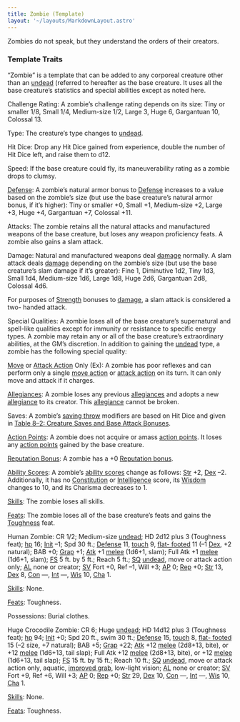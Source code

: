 ```yaml
---
title: Zombie (Template)
layout: '~/layouts/MarkdownLayout.astro'
---
```

Zombies do not speak, but they understand the orders of their creators.

### Template Traits

“Zombie” is a template that can be added to any corporeal creature other than
an [undead](/modern.d20.srd/creature.types/undead) (referred to hereafter as
the base creature. It uses all the base creature’s statistics and special
abilities except as noted here.

Challenge Rating: A zombie’s challenge rating depends on its size: Tiny or
smaller 1/8, Small 1/4, Medium-size 1/2, Large 3, Huge 6, Gargantuan 10,
Colossal 13.

Type: The creature’s type changes to
[undead](/modern.d20.srd/creature.types/undead).

Hit Dice: Drop any Hit Dice gained from experience, double the number of Hit
Dice left, and raise them to d12.

Speed: If the base creature could fly, its maneuverability rating as a zombie
drops to clumsy.

[Defense](/modern.d20.srd/combat/defense): A zombie’s natural armor bonus to
[Defense](/modern.d20.srd/combat/defense) increases to a value based on the
zombie’s size (but use the base creature’s natural armor bonus, if it’s
higher): Tiny or smaller +0, Small +1, Medium-size +2, Large +3, Huge +4,
Gargantuan +7, Colossal +11.

Attacks: The zombie retains all the natural attacks and manufactured weapons
of the base creature, but loses any weapon proficiency feats. A zombie also
gains a slam attack.

Damage: Natural and manufactured weapons deal
[damage](/modern.d20.srd/combat/damage) normally. A slam attack deals
[damage](/modern.d20.srd/combat/damage) depending on the zombie’s size (but
use the base creature’s slam damage if it’s greater): Fine 1, Diminutive 1d2,
Tiny 1d3, Small 1d4, Medium-size 1d6, Large 1d8, Huge 2d6, Gargantuan 2d8,
Colossal 4d6.

For purposes of [Strength](/modern.d20.srd/basics/ability.scores) bonuses to
[damage](/modern.d20.srd/combat/damage), a slam attack is considered a two-
handed attack.

Special Qualities: A zombie loses all of the base creature’s supernatural and
spell-like qualities except for immunity or resistance to specific energy
types. A zombie may retain any or all of the base creature’s extraordinary
abilities, at the GM’s discretion. In addition to gaining the
[undead](/modern.d20.srd/creature.types/undead) type, a zombie has the
following special quality:

[Move](/modern.d20.srd/combat/move.actions) or [Attack Action](/modern.d20.srd/combat/attack.actions) Only (Ex): A zombie has poor
reflexes and can perform only a single [move action](/modern.d20.srd/combat/move.actions) or [attack action](/modern.d20.srd/combat/attack.actions) on its turn. It can only move
and attack if it charges.

[Allegiances](/modern.d20.srd/basics/allegiances): A zombie loses any previous
[allegiances](/modern.d20.srd/basics/allegiances) and adopts a new
[allegiance](/modern.d20.srd/basics/allegiances) to its creator. This
[allegiance](/modern.d20.srd/basics/allegiances) cannot be broken.

Saves: A zombie’s [saving throw](/modern.d20.srd/basics/saving.throws)
modifiers are based on Hit Dice and given in [Table 8–2: Creature Saves and Base Attack Bonuses](/modern.d20.srd/creatures/creature.overview).

[Action Points](/modern.d20.srd/basics/action.points): A zombie does not
acquire or amass [action points](/modern.d20.srd/basics/action.points). It
loses any [action points](/modern.d20.srd/basics/action.points) gained by the
base creature.

[Reputation Bonus](/modern.d20.srd/reputation): A zombie has a +0 [Reputation bonus](/modern.d20.srd/reputation).

[Ability Scores](/modern.d20.srd/basics/ability.scores): A zombie’s [ability scores](/modern.d20.srd/basics/ability.scores) change as follows:
[Str](/modern.d20.srd/basics/ability.scores) +2,
[Dex](/modern.d20.srd/basics/ability.scores) –2. Additionally, it has no
[Constitution](/modern.d20.srd/basics/ability.scores) or
[Intelligence](/modern.d20.srd/basics/ability.scores) score, its
[Wisdom](/modern.d20.srd/basics/ability.scores) changes to 10, and its
Charisma decreases to 1.

[Skills](/modern.d20.srd/skills): The zombie loses all skills.

[Feats](/modern.d20.srd/feats): The zombie loses all of the base creature’s
feats and gains the [Toughness](/modern.d20.srd/feats/toughness) feat.

Human Zombie: CR 1/2; Medium-size
[undead](/modern.d20.srd/creature.types/undead); HD 2d12 plus 3 (Toughness
feat); [hp](/modern.d20.srd/combat/hit.points) 16;
[Init](/modern.d20.srd/combat/initiative) –1; Spd 30 ft.;
[Defense](/modern.d20.srd/combat/defense) 11,
[touch](/modern.d20.srd/combat/attack.actions) 9, [flat- footed](/modern.d20.srd/combat/surprise) 11 (–1
[Dex](/modern.d20.srd/basics/ability.scores), +2 natural); BAB +0;
[Grap](/modern.d20.srd/combat/grapple) +1;
[Atk](/modern.d20.srd/combat/attack.roll) +1
[melee](/modern.d20.srd/combat/attack.roll) (1d6+1, slam); Full Atk +1
[melee](/modern.d20.srd/combat/attack.roll) (1d6+1, slam);
[FS](/modern.d20.srd/creatures/creature.overview) 5 ft. by 5 ft.; Reach 5 ft.;
[SQ](/modern.d20.srd/creatures/creature.overview)
[undead](/modern.d20.srd/creature.types/undead), move or attack action only;
[AL](/modern.d20.srd/basics/allegiances) none or creator;
[SV](/modern.d20.srd/basics/saving.throws) Fort +0, Ref –1, Will +3;
[AP](/modern.d20.srd/creatures/creature.overview) 0;
[Rep](/modern.d20.srd/creatures/creature.overview) +0;
[Str](/modern.d20.srd/basics/ability.scores) 13,
[Dex](/modern.d20.srd/basics/ability.scores) 8,
[Con](/modern.d20.srd/basics/ability.scores) —,
[Int](/modern.d20.srd/basics/ability.scores) —,
[Wis](/modern.d20.srd/basics/ability.scores) 10,
[Cha](/modern.d20.srd/basics/ability.scores) 1.

[Skills](/modern.d20.srd/skills): None.

[Feats](/modern.d20.srd/feats): Toughness.

Possessions: Burial clothes.

Huge Crocodile Zombie: CR 6; Huge
[undead](/modern.d20.srd/creature.types/undead); HD 14d12 plus 3 (Toughness
feat); [hp](/modern.d20.srd/combat/hit.points) 94;
[Init](/modern.d20.srd/combat/initiative) +0; Spd 20 ft., swim 30 ft.;
[Defense](/modern.d20.srd/combat/defense) 15,
[touch](/modern.d20.srd/combat/attack.actions) 8, [flat- footed](/modern.d20.srd/combat/surprise) 15 (–2 size, +7 natural); BAB +5;
[Grap](/modern.d20.srd/combat/grapple) +22;
[Atk](/modern.d20.srd/combat/attack.roll) +12
[melee](/modern.d20.srd/combat/attack.roll) (2d8+13, bite), or +12
[melee](/modern.d20.srd/combat/attack.roll) (1d6+13, tail slap); Full Atk +12
[melee](/modern.d20.srd/combat/attack.roll) (2d8+13, bite), or +12
[melee](/modern.d20.srd/combat/attack.roll) (1d6+13, tail slap);
[FS](/modern.d20.srd/creatures/creature.overview) 15 ft. by 15 ft.; Reach 10
ft.; [SQ](/modern.d20.srd/creatures/creature.overview)
[undead](/modern.d20.srd/creature.types/undead), move or attack action only,
aquatic, [improved grab](/modern.d20.srd/special.abilities/improved.grab),
low-light vision; [AL](/modern.d20.srd/basics/allegiances) none or creator;
[SV](/modern.d20.srd/basics/saving.throws) Fort +9, Ref +6, Will +3;
[AP](/modern.d20.srd/creatures/creature.overview) 0;
[Rep](/modern.d20.srd/creatures/creature.overview) +0;
[Str](/modern.d20.srd/basics/ability.scores) 29,
[Dex](/modern.d20.srd/basics/ability.scores) 10,
[Con](/modern.d20.srd/basics/ability.scores) —,
[Int](/modern.d20.srd/basics/ability.scores) —,
[Wis](/modern.d20.srd/basics/ability.scores) 10,
[Cha](/modern.d20.srd/basics/ability.scores) 1.

[Skills](/modern.d20.srd/skills): None.

[Feats](/modern.d20.srd/feats): Toughness.

